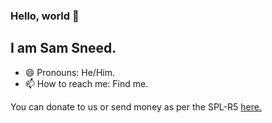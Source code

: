 ### Hello, world 👋
## I am Sam Sneed.
- 😄 Pronouns: He/Him.
- 📫 How to reach me: Find me.


You can donate to us or send money as per the SPL-R5 [here.](https://coindrop.to/sneed-group)
